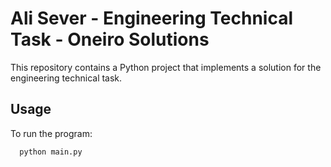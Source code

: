# Ali Sever - Engineering Technical Task - Oneiro Solutions

This repository contains a Python project that implements a solution for the engineering technical task.


## Usage

To run the program:

```bash
  python main.py
```
